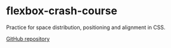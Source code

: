 # flexbox-crash-course
Practice for space distribution, positioning and alignment in CSS.

[GitHub repository](https://jsuleyka.github.io/flexbox-crash-course/)
